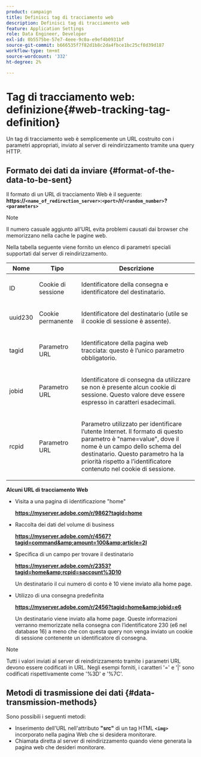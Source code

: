 ```yaml
---
product: campaign
title: Definisci tag di tracciamento web
description: Definisci tag di tracciamento web
feature: Application Settings
role: Data Engineer, Developer
exl-id: 0b5575be-57e7-4eee-9c0a-e9ef4b0931bf
source-git-commit: b666535f7f82d1b8c2da4fbce1bc25cf8d39d187
workflow-type: tm+mt
source-wordcount: '332'
ht-degree: 2%

---
```


# Tag di tracciamento web: definizione{#web-tracking-tag-definition}



Un tag di tracciamento web è semplicemente un URL costruito con i parametri appropriati, inviato al server di reindirizzamento tramite una query HTTP.

## Formato dei dati da inviare {#format-of-the-data-to-be-sent}

Il formato di un URL di tracciamento Web è il seguente: **https://`<name_of_redirection_server>`:`<port>`/r/`<random_number>`?`<parameters>`**

>[!NOTE]
>
>Il numero casuale aggiunto all’URL evita problemi causati dai browser che memorizzano nella cache le pagine web.

Nella tabella seguente viene fornito un elenco di parametri speciali supportati dal server di reindirizzamento.

<table>
                     <thead>
                        <tr>
                           <th>Nome</th>
                           <th>Tipo</th>
                           <th>Descrizione</th> 
                        </tr> 
                     </thead>
                     <tbody>
                        <tr>
                           <td>
                              <p>ID</p> 
                           </td>
                           <td>
                              <p>Cookie di sessione</p> 
                           </td>
                           <td>
                              <p>Identificatore della consegna e identificatore del destinatario.</p> 
                           </td> 
                        </tr>
                        <tr>
                           <td>
                              <p>uuid230</p> 
                           </td>
                           <td>
                              <p>Cookie permanente</p> 
                           </td>
                           <td>
                              <p>Identificatore del destinatario (utile se il cookie di sessione è assente).</p> 
                           </td> 
                        </tr>
                        <tr>
                           <td>
                              <p>tagid</p> 
                           </td>
                           <td>
                              <p>Parametro URL</p> 
                           </td>
                           <td>
                              <p>Identificatore della pagina web tracciata: questo è l’unico parametro obbligatorio.</p> 
                           </td> 
                        </tr>
                        <tr>
                           <td>
                              <p>jobid</p> 
                           </td>
                           <td>
                              <p>Parametro URL</p> 
                           </td>
                           <td>
                              <p>Identificatore di consegna da utilizzare se non è presente alcun cookie di sessione. Questo valore deve essere
                                 espresso in caratteri esadecimali.
                              </p> 
                           </td> 
                        </tr>
                        <tr>
                           <td>
                              <p>rcpid</p> 
                           </td>
                           <td>
                              <p>Parametro URL</p> 
                           </td>
                           <td>
                              <p>Parametro utilizzato per identificare l’utente Internet. Il formato di questo parametro è "name=value",
                                 dove il nome è un campo dello schema del destinatario. Questo parametro ha la priorità rispetto a
                                 l’identificatore contenuto nel cookie di sessione.
                              </p> 
                           </td> 
                        </tr> 
                     </tbody>  
                  </table>

**Alcuni URL di tracciamento Web**

* Visita a una pagina di identificazione &quot;home&quot;

  **https://myserver.adobe.com/r/9862?tagid=home**

* Raccolta dei dati del volume di business

  **https://myserver.adobe.com/r/4567?tagid=command&amp;amount=100&amp;article=2l**

* Specifica di un campo per trovare il destinatario

  **https://myserver.adobe.com/r/2353?tagid=home&amp;rcpid=saccount%3D10**

  Un destinatario il cui numero di conto è 10 viene inviato alla home page.

* Utilizzo di una consegna predefinita

  **https://myserver.adobe.com/r/2456?tagid=home&amp;jobid=e6**

  Un destinatario viene inviato alla home page. Queste informazioni verranno memorizzate nella consegna con l’identificatore 230 (e6 nel database 16) a meno che con questa query non venga inviato un cookie di sessione contenente un identificatore di consegna.

>[!NOTE]
>
>Tutti i valori inviati al server di reindirizzamento tramite i parametri URL devono essere codificati in URL. Negli esempi forniti, i caratteri &#39;=&#39; e &#39;|&#39; sono codificati rispettivamente come &#39;%3D&#39; e &#39;%7C&#39;.

## Metodi di trasmissione dei dati {#data-transmission-methods}

Sono possibili i seguenti metodi:

* Inserimento dell&#39;URL nell&#39;attributo **&quot;src&quot;** di un tag HTML **`<img>`** incorporato nella pagina Web che si desidera monitorare.
* Chiamata diretta al server di reindirizzamento quando viene generata la pagina web che desideri monitorare.
